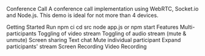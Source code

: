 Conference Call
A conference call implementation using WebRTC, Socket.io and Node.js. This demo is ideal for not more than 4 devices.

Getting Started
Run npm ci
cd src
node app.js or npm start
Features
Multi-participants
Toggling of video stream
Toggling of audio stream (mute & unmute)
Screen sharing
Text chat
Mute individual participant
Expand participants' stream
Screen Recording
Video Recording

